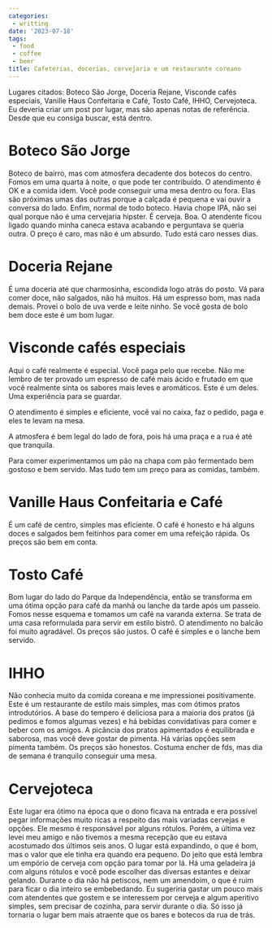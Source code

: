 ```yaml
---
categories:
 - writting
date: '2023-07-18'
tags:
 - food
 - coffee
 - beer
title: Cafeterias, docerias, cervejaria e um restaurante coreano
---
```


Lugares citados: Boteco São Jorge, Doceria Rejane, Visconde cafés especiais, Vanille Haus Confeitaria e Café, Tosto Café, IHHO, Cervejoteca. Eu deveria criar um post por lugar, mas são apenas notas de referência. Desde que eu consiga buscar, está dentro.

# Boteco São Jorge

Boteco de bairro, mas com atmosfera decadente dos botecos do centro. Fomos em uma quarta à noite, o que pode ter contribuído. O atendimento é OK e a comida idem. Você pode conseguir uma mesa dentro ou fora. Elas são próximas umas das outras porque a calçada é pequena e vai ouvir a conversa do lado. Enfim, normal de todo boteco. Havia chope IPA, não sei qual porque não é uma cervejaria hipster. É cerveja. Boa. O atendente ficou ligado quando minha caneca estava acabando e perguntava se queria outra. O preço é caro, mas não é um absurdo. Tudo está caro nesses dias.

# Doceria Rejane

É uma doceria até que charmosinha, escondida logo atrás do posto. Vá para comer doce, não salgados, não há muitos. Há um espresso bom, mas nada demais. Provei o bolo de uva verde e leite ninho. Se você gosta de bolo bem doce este é um bom lugar.

# Visconde cafés especiais

Aqui o café realmente é especial. Você paga pelo que recebe. Não me lembro de ter provado um espresso de café mais ácido e frutado em que você realmente sinta os sabores mais leves e aromáticos. Este é um deles. Uma experiência para se guardar.

O atendimento é simples e eficiente, você vai no caixa, faz o pedido, paga e eles te levam na mesa.

A atmosfera é bem legal do lado de fora, pois há uma praça e a rua é até que tranquila.

Para comer experimentamos um pão na chapa com pão fermentado bem gostoso e bem servido. Mas tudo tem um preço para as comidas, também.

# Vanille Haus Confeitaria e Café

É um café de centro, simples mas eficiente. O café é honesto e há alguns doces e salgados bem feitinhos para comer em uma refeição rápida. Os preços são bem em conta.

# Tosto Café

Bom lugar do lado do Parque da Independência, então se transforma em uma ótima opção para café da manhã ou lanche da tarde após um passeio. Fomos nesse esquema e tomamos um café na varanda externa. Se trata de uma casa reformulada para servir em estilo bistrô. O atendimento no balcão foi muito agradável. Os preços são justos. O café é simples e o lanche bem servido.

# IHHO

Não conhecia muito da comida coreana e me impressionei positivamente. Este é um restaurante de estilo mais simples, mas com ótimos pratos introdutórios. A base do tempero é deliciosa para a maioria dos pratos (já pedimos e fomos algumas vezes) e há bebidas convidativas para comer e beber com os amigos. A picância dos pratos apimentados é equilibrada e saborosa, mas você deve gostar de pimenta. Há várias opções sem pimenta também. Os preços são honestos. Costuma encher de fds, mas dia de semana é tranquilo conseguir uma mesa.

# Cervejoteca

Este lugar era ótimo na época que o dono ficava na entrada e era possível pegar informações muito ricas a respeito das mais variadas cervejas e opções. Ele mesmo é responsável por alguns rótulos. Porém, a última vez levei meu amigo e não tivemos a mesma recepção que eu estava acostumado dos últimos seis anos. O lugar está expandindo, o que é bom, mas o valor que ele tinha era quando era pequeno. Do jeito que está lembra um empório de cerveja com opção para tomar por lá. Há uma geladeira já com alguns rótulos e você pode escolher das diversas estantes e deixar gelando. Durante o dia não há petiscos, nem um amendoim, o que é ruim para ficar o dia inteiro se embebedando. Eu sugeriria gastar um pouco mais com atendentes que gostem e se interessem por cerveja e algum aperitivo simples, sem precisar de cozinha, para servir durante o dia. Só isso já tornaria o lugar bem mais atraente que os bares e botecos da rua de trás.
